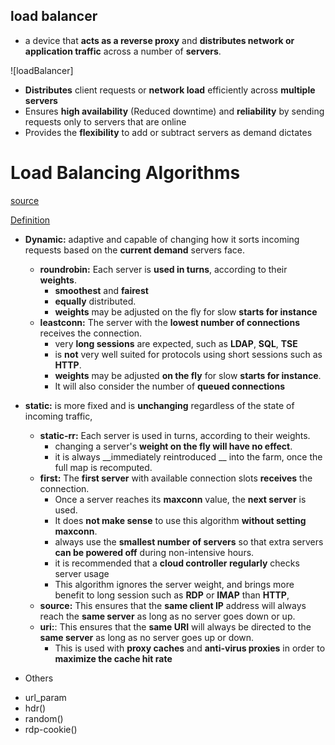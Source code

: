 ## load balancer 

* a device that __acts as a reverse proxy__ and __distributes network or application traffic__ across a number of __servers__. 

![loadBalancer]

- __Distributes__ client requests or __network load__ efficiently across __multiple servers__
- Ensures __high availability__ (Reduced downtime) and __reliability__ by sending requests only to servers that are online
- Provides the __flexibility__ to add or subtract servers as demand dictates

# Load Balancing Algorithms

[source](http://cbonte.github.io/haproxy-dconv/2.4/configuration.html)

[Definition](https://www.haproxy.com/blog/fundamentals-load-balancing-and-the-right-distribution-algorithm-for-you/)

- __Dynamic:__ adaptive and capable of changing how it sorts incoming requests based on the __current demand__ servers face.
  - __roundrobin:__ Each server is __used in turns__, according to their __weights__.
      - __smoothest__ and __fairest__
      - __equally__ distributed.
      - __weights__ may be adjusted on the fly for slow __starts for instance__
  - __leastconn:__ The server with the __lowest number of connections__ receives the connection.
    - very __long sessions__ are expected, such as __LDAP__, __SQL__, __TSE__
    - is __not__ very well suited for protocols using short sessions such as __HTTP__.
    - __weights__ may be adjusted __on the fly__ for slow __starts for instance__.
    - It will also consider the number of __queued connections__

- __static:__ is more fixed and is __unchanging__ regardless of the state of incoming traffic,
  - __static-rr:__ Each server is used in turns, according to their weights.
    - changing a server's  __weight on the fly will have no effect__.
    - it is always  __immediately reintroduced __ into the farm, once the full map is recomputed.
  - __first:__ The  __first server__ with available connection slots  __receives__ the connection. 
    - Once a server reaches its __maxconn__ value, the __next server__ is used.
    - It does __not make sense__ to use this algorithm __without setting maxconn__.
    - always use the __smallest number of servers__ so that extra servers __can be powered off__ during non-intensive hours.
    - it is recommended that a __cloud controller regularly__ checks server usage
    - This algorithm ignores the server weight, and brings more benefit to long session such as __RDP__ or __IMAP__ than __HTTP__,
  - __source:__ This ensures that the __same client IP__ address will always reach the __same server__ as long as no server goes down or up.
  - __uri:__:  This ensures that the __same URI__ will always be directed to the __same server__ as long as no server goes up or down.
    - This is used with __proxy caches__ and __anti-virus proxies__ in order to __maximize the cache hit rate__

* Others 
- url_param
- hdr(<name>)
- random(<draws>)
- rdp-cookie(<name>)

